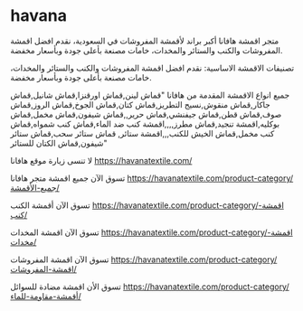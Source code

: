 # havana
متجر اقمشة هافانا أكبر براند لأقمشة المفروشات في السعودية، نقدم افضل اقمشة المفروشات والكنب والستائر والمخدات، خامات مصنعة بأعلى جودة وبأسعار مخفضة.

تصنيفات الاقمشة الاساسية: نقدم افضل اقمشة المفروشات والكنب والستائر والمخدات، خامات مصنعة بأعلى جودة وبأسعار مخفضة.

جميع انواع الاقمشة المقدمة من هافانا "قماش لينن,قماش اورقنزا,قماش شانيل,قماش جاكار,قماش منقوش,نسيج التطريز,قماش كتان,قماش الجوخ,قماش الروز,قماش صوف,قماش قطن,قماش جيفنشي,قماش حرير,,قماش شيفون,قماش مخمل,قماش بوكليه,اقمشة تنجيد,قماش مطرز,,,,اقمشة كنب ضد الماء,قماش كنب شمواه,قماش كنب مخمل,قماش الخيش للكنب,,,اقمشة ستائر, قماش ستائر سحب,قماش ستائر شيفون,قماش الكتان للستائر"

لا تنسى زيارة موقع هافانا   https://havanatextile.com/  

تسوق الآن جميع اقمشة متجر هافانا  https://havanatextile.com/product-category/جميع-الأقمشة/


تسوق الآن أقمشة الكنب          https://havanatextile.com/product-category/اقمشة-كنب/


تسوق الآن اقمشة المخدات         https://havanatextile.com/product-category/اقمشة-مخدات/


تسوق الآن اقمشة المفروشات       https://havanatextile.com/product-category/اقمشة-المفروشات/


تسوق الأن اقمشة مضادة للسوائل    https://havanatextile.com/product-category/أقمشة-مقاومة-للماء/









